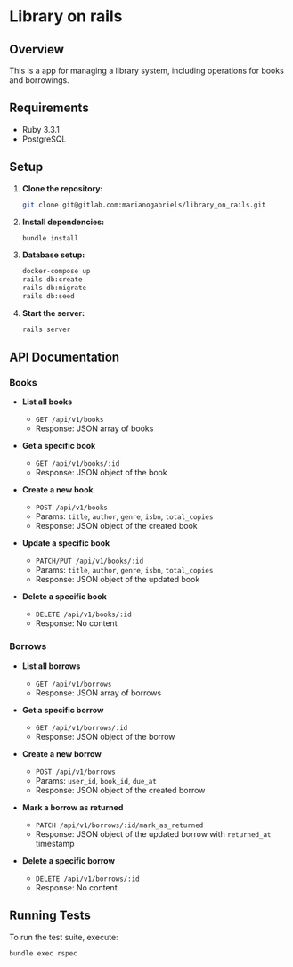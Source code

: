 # Library on rails

## Overview
This is a app for managing a library system, including operations for books and borrowings.

## Requirements
- Ruby 3.3.1
- PostgreSQL

## Setup

1. **Clone the repository:**
   ```bash
   git clone git@gitlab.com:marianogabriels/library_on_rails.git
   ```

2. **Install dependencies:**
   ```bash
   bundle install
   ```

3. **Database setup:**
   ```bash
   docker-compose up
   rails db:create
   rails db:migrate
   rails db:seed
   ```

4. **Start the server:**
   ```bash
   rails server
   ```

## API Documentation

### Books

- **List all books**
  - `GET /api/v1/books`
  - Response: JSON array of books

- **Get a specific book**
  - `GET /api/v1/books/:id`
  - Response: JSON object of the book

- **Create a new book**
  - `POST /api/v1/books`
  - Params: `title`, `author`, `genre`, `isbn`, `total_copies`
  - Response: JSON object of the created book

- **Update a specific book**
  - `PATCH/PUT /api/v1/books/:id`
  - Params: `title`, `author`, `genre`, `isbn`, `total_copies`
  - Response: JSON object of the updated book

- **Delete a specific book**
  - `DELETE /api/v1/books/:id`
  - Response: No content

### Borrows

- **List all borrows**
  - `GET /api/v1/borrows`
  - Response: JSON array of borrows

- **Get a specific borrow**
  - `GET /api/v1/borrows/:id`
  - Response: JSON object of the borrow

- **Create a new borrow**
  - `POST /api/v1/borrows`
  - Params: `user_id`, `book_id`, `due_at`
  - Response: JSON object of the created borrow

- **Mark a borrow as returned**
  - `PATCH /api/v1/borrows/:id/mark_as_returned`
  - Response: JSON object of the updated borrow with `returned_at` timestamp

- **Delete a specific borrow**
  - `DELETE /api/v1/borrows/:id`
  - Response: No content

## Running Tests

To run the test suite, execute:

```bash
bundle exec rspec
```
